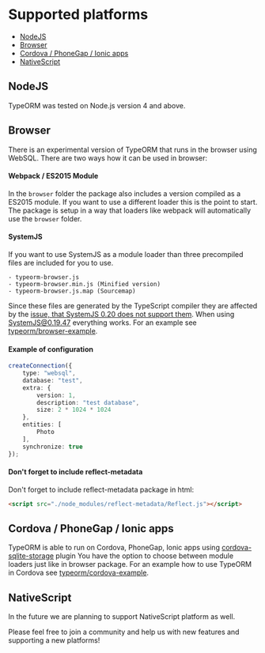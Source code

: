 # Supported platforms

* [NodeJS](#nodejs)
* [Browser](#browser)
* [Cordova / PhoneGap / Ionic apps](#cordova-phonegap-ionic-apps)
* [NativeScript](#nativescript)

## NodeJS

TypeORM was tested on Node.js version 4 and above. 

## Browser

There is an experimental version of TypeORM that runs in the browser using WebSQL.
There are two ways how it can be used in browser:

#### Webpack / ES2015 Module
In the `browser` folder the package also includes a version compiled as a ES2015 module. If you want to use a different loader this is the point to start. The package is setup in a way that loaders like webpack will automatically use the `browser` folder.

#### SystemJS

If you want to use SystemJS as a module loader than three precompiled files are included for you to use.

```
- typeorm-browser.js
- typeorm-browser.min.js (Minified version)
- typeorm-browser.js.map (Sourcemap)
```

Since these files are generated by the TypeScript compiler they are affected by the [issue, that SystemJS 0.20 does not support them](https://github.com/systemjs/systemjs/issues/1587). When using SystemJS@0.19.47 everything works.
For an example see [typeorm/browser-example](https://github.com/typeorm/browser-example).

#### Example of configuration

```typescript
createConnection({
    type: "websql",
    database: "test",
    extra: {
        version: 1,
        description: "test database",
        size: 2 * 1024 * 1024
    },
    entities: [
        Photo
    ],
    synchronize: true
});
```

#### Don't forget to include reflect-metadata

Don't forget to include reflect-metadata package in html:

```html
<script src="./node_modules/reflect-metadata/Reflect.js"></script>
```

## Cordova / PhoneGap / Ionic apps

TypeORM is able to run on Cordova, PhoneGap, Ionic apps using 
[cordova-sqlite-storage](https://github.com/litehelpers/Cordova-sqlite-storage) plugin
You have the option to choose between module loaders just like in browser package. 
For an example how to use TypeORM in Cordova see [typeorm/cordova-example](https://github.com/typeorm/cordova-example).

## NativeScript

In the future we are planning to support NativeScript platform as well.

Please feel free to join a community and help us with new features and supporting a new platforms!
